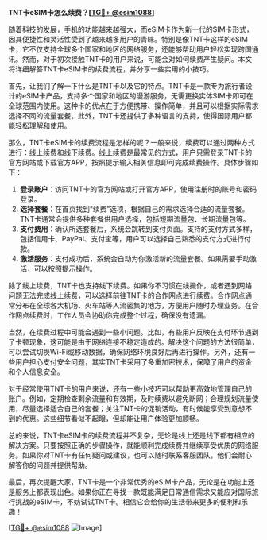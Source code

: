 **TNT卡eSIM卡怎么续费？[[TG💪+ @esim1088](https://t.me/s/esim1088)]**

随着科技的发展，手机的功能越来越强大，而eSIM卡作为新一代的SIM卡形式，因其便捷性和灵活性受到了越来越多用户的青睐。特别是像TNT卡这样的eSIM卡，它不仅支持全球多个国家和地区的网络服务，还能够帮助用户轻松实现跨国通讯。然而，对于初次接触TNT卡的用户来说，可能会对如何续费产生疑问。本文将详细解答TNT卡eSIM卡的续费流程，并分享一些实用的小技巧。

首先，让我们了解一下什么是TNT卡以及它的特点。TNT卡是一款专为旅行者设计的eSIM卡产品，支持多个国家和地区的漫游服务，无需更换实体SIM卡即可在全球范围内使用。这种卡的优点在于方便携带、操作简单，并且可以根据实际需求选择不同的流量套餐。此外，TNT卡还提供了多种语言的支持，使得国际用户都能轻松理解和使用。

那么，TNT卡eSIM卡的续费流程是怎样的呢？一般来说，续费可以通过两种方式进行：线上续费和线下续费。线上续费是最常见的方式，用户只需登录TNT卡的官方网站或下载官方APP，按照提示输入相关信息即可完成续费操作。具体步骤如下：

1. **登录账户**：访问TNT卡的官方网站或打开官方APP，使用注册时的账号和密码登录。
2. **选择套餐**：在首页找到“续费”选项，根据自己的需求选择合适的流量套餐。TNT卡通常会提供多种套餐供用户选择，包括短期流量包、长期流量包等。
3. **支付费用**：确认所选套餐后，系统会跳转到支付页面。支持的支付方式多样，包括信用卡、PayPal、支付宝等，用户可以选择自己熟悉的支付方式进行付款。
4. **激活服务**：支付成功后，系统会自动为你激活新的流量套餐。如果需要手动激活，可以按照提示操作。

除了线上续费，TNT卡也支持线下续费。如果你不习惯在线操作，或者遇到网络问题无法完成线上续费，可以选择前往TNT卡的合作网点进行续费。合作网点通常分布在全球各大机场、火车站等人流密集的地方，方便用户随时办理业务。在合作网点续费时，工作人员会协助你完成整个过程，确保没有遗漏。

当然，在续费过程中可能会遇到一些小问题。比如，有些用户反映在支付环节遇到了卡顿现象，这可能是由于网络连接不稳定造成的。解决这个问题的方法很简单，可以尝试切换Wi-Fi或移动数据，确保网络环境良好后再进行操作。另外，还有一些用户担心支付安全问题，其实TNT卡采用了多重加密技术，保障了用户的资金和个人信息安全。

对于经常使用TNT卡的用户来说，还有一些小技巧可以帮助更高效地管理自己的账户。例如，定期检查剩余流量和有效期，及时续费以避免断网；合理规划流量使用，尽量选择适合自己的套餐；关注TNT卡的促销活动，有时候能享受到意想不到的优惠。这些细节看似不起眼，但却能让用户体验更加顺畅。

总的来说，TNT卡eSIM卡的续费流程并不复杂，无论是线上还是线下都有相应的解决方案。只要按照正确的步骤操作，就能顺利完成续费并继续享受优质的网络服务。如果你对TNT卡有任何疑问或建议，也可以随时联系客服团队，他们会耐心解答你的问题并提供帮助。

最后，再次提醒大家，TNT卡是一个非常优秀的eSIM卡产品，无论是在功能上还是服务上都表现出色。如果你正在寻找一款既能满足日常通信需求又能应对国际旅行挑战的eSIM卡，不妨试试TNT卡。相信它会给你的生活带来更多的便利和乐趣！

[[TG💪+ @esim1088](https://t.me/s/esim1088) ![Image](https://i.postimg.cc/4NQfJmqS/Snipaste-2025-05-13-00-14-12.png)]